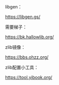 
libgen：

https://libgen.gs/

需要梯子：

https://bk.hallowlib.org/

zlib镜像：

https://bbs.ohzz.org/

zlib配置小工具：

https://tool.yibook.org/